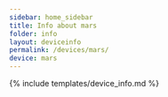 ```yaml
---
sidebar: home_sidebar
title: Info about mars
folder: info
layout: deviceinfo
permalink: /devices/mars/
device: mars
---
```

{% include templates/device_info.md %}
